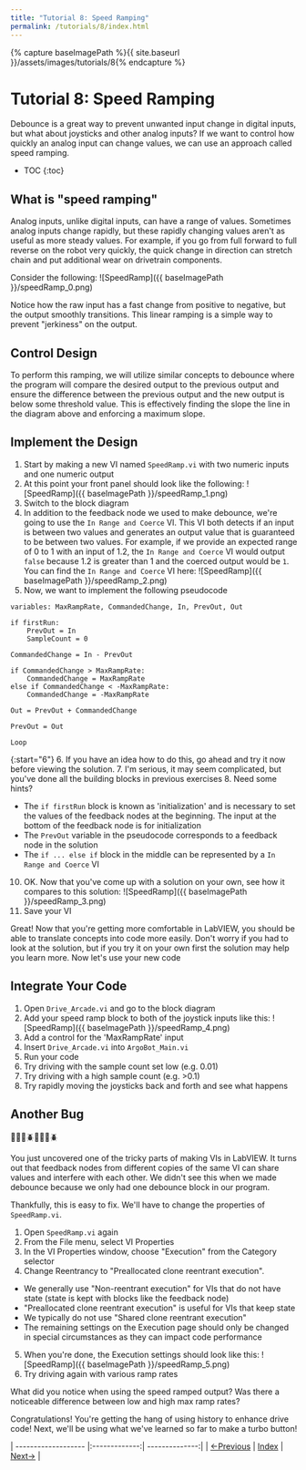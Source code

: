 ```yaml
---
title: "Tutorial 8: Speed Ramping"
permalink: /tutorials/8/index.html
---
```

[PREV]: {{site.baseurl}}/tutorials/7/index.html
[HOME]: {{site.baseurl}}/index.html
[NEXT]: {{site.baseurl}}/tutorials/9/index.html

{% capture baseImagePath %}{{ site.baseurl }}/assets/images/tutorials/8{% endcapture %}

# Tutorial 8: Speed Ramping

Debounce is a great way to prevent unwanted input change in digital inputs, but what about joysticks and other analog inputs?  If we want to control how quickly an analog input can change values, we can use an approach called speed ramping.

* TOC
{:toc}

## What is "speed ramping"

Analog inputs, unlike digital inputs, can have a range of values.  Sometimes analog inputs change rapidly, but these rapidly changing values aren't as useful as more steady values.  For example, if you go from full forward to full reverse on the robot very quickly, the quick change in direction can stretch chain and put additional wear on drivetrain components.

Consider the following:
![SpeedRamp]({{ baseImagePath }}/speedRamp_0.png)

Notice how the raw input has a fast change from positive to negative, but the output smoothly transitions.  This linear ramping is a simple way to prevent "jerkiness" on the output.

## Control Design

To perform this ramping, we will utilize similar concepts to debounce where the program will compare the desired output to the previous output and ensure the difference between the previous output and the new output is below some threshold value.  This is effectively finding the slope the line in the diagram above and enforcing a maximum slope.

## Implement the Design

1. Start by making a new VI named `SpeedRamp.vi` with two numeric inputs and one numeric output
2. At this point your front panel should look like the following:
![SpeedRamp]({{ baseImagePath }}/speedRamp_1.png)
3. Switch to the block diagram
4. In addition to the feedback node we used to make debounce, we're going to use the `In Range and Coerce` VI.  This VI both detects if an input is between two values and generates an output value that is guaranteed to be between two values.  For example, if we provide an expected range of 0 to 1 with an input of 1.2, the `In Range and Coerce` VI would output `false` because 1.2 is greater than 1 and the coerced output would be `1`.  You can find the `In Range and Coerce` VI here:
![SpeedRamp]({{ baseImagePath }}/speedRamp_2.png)
5. Now, we want to implement the following pseudocode

```
variables: MaxRampRate, CommandedChange, In, PrevOut, Out

if firstRun:
    PrevOut = In
    SampleCount = 0

CommandedChange = In - PrevOut

if CommandedChange > MaxRampRate:
    CommandedChange = MaxRampRate
else if CommandedChange < -MaxRampRate:
    CommandedChange = -MaxRampRate

Out = PrevOut + CommandedChange

PrevOut = Out

Loop
```

{:start="6"}
6. If you have an idea how to do this, go ahead and try it now before viewing the solution.
7. I'm serious, it may seem complicated, but you've done all the building blocks in previous exercises
8. Need some hints?
  - The `if firstRun` block is known as 'initialization' and is necessary to set the values of the feedback nodes at the beginning.  The input at the bottom of the feedback node is for initialization
  - The `PrevOut` variable in the pseudocode corresponds to a feedback node in the solution
  - The `if ... else if` block in the middle can be represented by a `In Range and Coerce` VI
10. OK.  Now that you've come up with a solution on your own, see how it compares to this solution:
![SpeedRamp]({{ baseImagePath }}/speedRamp_3.png)
11. Save your VI

Great!  Now that you're getting more comfortable in LabVIEW, you should be able to translate concepts into code more easily.
Don't worry if you had to look at the solution, but if you try it on your own first the solution may help you learn more.
Now let's use your new code

## Integrate Your Code

1. Open `Drive_Arcade.vi` and go to the block diagram
2. Add your speed ramp block to both of the joystick inputs like this:
![SpeedRamp]({{ baseImagePath }}/speedRamp_4.png)
3. Add a control for the 'MaxRampRate' input
4. Insert `Drive_Arcade.vi` into `ArgoBot_Main.vi`
5. Run your code
6. Try driving with the sample count set low (e.g. 0.01)
7. Try driving with a high sample count (e.g. >0.1)
8. Try rapidly moving the joysticks back and forth and see what happens

## Another Bug 

:bug::honeybee::ant::beetle::bug::honeybee::ant::beetle:

You just uncovered one of the tricky parts of making VIs in LabVIEW.  It turns out that feedback nodes from different copies of the same VI can share values and interfere with each other.  We didn't see this when we made debounce because we only had one debounce block in our program.

Thankfully, this is easy to fix.  We'll have to change the properties of `SpeedRamp.vi`.

1. Open `SpeedRamp.vi` again
2. From the File menu, select VI Properties
3. In the VI Properties window, choose "Execution" from the Category selector
4. Change Reentrancy to "Preallocated clone reentrant execution".
  - We generally use "Non-reentrant execution" for VIs that do not have state (state is kept with blocks like the feedback node)
  - "Preallocated clone reentrant execution" is useful for VIs that keep state
  - We typically do not use "Shared clone reentrant execution"
  - The remaining settings on the Execution page should only be changed in special circumstances as they can impact code performance
5. When you're done, the Execution settings should look like this:
![SpeedRamp]({{ baseImagePath }}/speedRamp_5.png)
6. Try driving again with various ramp rates

What did you notice when using the speed ramped output?
Was there a noticeable difference between low and high max ramp rates?

Congratulations!  You're getting the hang of using history to enhance drive code!
Next, we'll be using what we've learned so far to make a turbo button!

| ------------------- |:-------------:| --------------:|
| [<-Previous][PREV]  | [Index][HOME] | [Next->][NEXT] |
